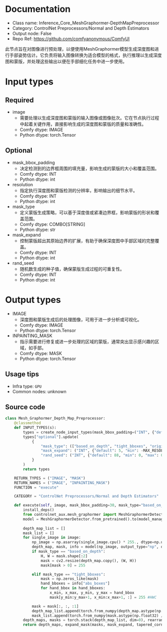 
# Documentation
- Class name: Inference_Core_MeshGraphormer-DepthMapPreprocessor
- Category: ControlNet Preprocessors/Normal and Depth Estimators
- Output node: False
- Repo Ref: https://github.com/comfyanonymous/ComfyUI

此节点旨在对图像进行预处理，以便使用MeshGraphormer模型生成深度图和进行手部姿势估计。它负责将输入图像转换为适合模型的格式，执行推理以生成深度图和蒙版，并处理这些输出以便在手部细化任务中进一步使用。

# Input types
## Required
- image
    - 需要处理以生成深度图和蒙版的输入图像或图像批次。它在节点执行过程中起着关键作用，直接影响生成的深度图和蒙版的质量和准确性。
    - Comfy dtype: IMAGE
    - Python dtype: torch.Tensor

## Optional
- mask_bbox_padding
    - 决定检测到的边界框周围的填充量，影响生成的蒙版的大小和覆盖范围。
    - Comfy dtype: INT
    - Python dtype: int
- resolution
    - 指定执行深度图和蒙版检测的分辨率，影响输出的细节水平。
    - Comfy dtype: INT
    - Python dtype: int
- mask_type
    - 定义蒙版生成策略，可以基于深度值或紧凑边界框，影响蒙版的形状和覆盖范围。
    - Comfy dtype: COMBO[STRING]
    - Python dtype: str
- mask_expand
    - 控制蒙版超出其原始边界的扩展，有助于确保深度图中手部区域的完整覆盖。
    - Comfy dtype: INT
    - Python dtype: int
- rand_seed
    - 随机数生成的种子值，确保蒙版生成过程的可重复性。
    - Comfy dtype: INT
    - Python dtype: int

# Output types
- IMAGE
    - 深度图和蒙版生成后的处理图像，可用于进一步分析或可视化。
    - Comfy dtype: IMAGE
    - Python dtype: torch.Tensor
- INPAINTING_MASK
    - 指示需要进行修复或进一步处理的区域的蒙版，通常突出显示感兴趣的区域，如手部。
    - Comfy dtype: MASK
    - Python dtype: torch.Tensor


## Usage tips
- Infra type: `GPU`
- Common nodes: unknown


## Source code
```python
class Mesh_Graphormer_Depth_Map_Preprocessor:
    @classmethod
    def INPUT_TYPES(s):
        types = create_node_input_types(mask_bbox_padding=("INT", {"default": 30, "min": 0, "max": 100}))
        types["optional"].update(
            {
                "mask_type": (["based_on_depth", "tight_bboxes", "original"], {"default": "based_on_depth"}),
                "mask_expand": ("INT", {"default": 5, "min": -MAX_RESOLUTION, "max": MAX_RESOLUTION, "step": 1}),
                "rand_seed": ("INT", {"default": 88, "min": 0, "max": 0xffffffffffffffff})
            }
        )
        return types

    RETURN_TYPES = ("IMAGE", "MASK")
    RETURN_NAMES = ("IMAGE", "INPAINTING_MASK")
    FUNCTION = "execute"

    CATEGORY = "ControlNet Preprocessors/Normal and Depth Estimators"

    def execute(self, image, mask_bbox_padding=30, mask_type="based_on_depth", mask_expand=5, resolution=512, rand_seed=88, **kwargs):
        install_deps()
        from controlnet_aux.mesh_graphormer import MeshGraphormerDetector
        model = MeshGraphormerDetector.from_pretrained().to(model_management.get_torch_device())
        
        depth_map_list = []
        mask_list = []
        for single_image in image:
            np_image = np.asarray(single_image.cpu() * 255., dtype=np.uint8)
            depth_map, mask, info = model(np_image, output_type="np", detect_resolution=resolution, mask_bbox_padding=mask_bbox_padding, seed=rand_seed)
            if mask_type == "based_on_depth":
                H, W = mask.shape[:2]
                mask = cv2.resize(depth_map.copy(), (W, H))
                mask[mask > 0] = 255

            elif mask_type == "tight_bboxes":
                mask = np.zeros_like(mask)
                hand_bboxes = info["abs_boxes"]
                for hand_bbox in hand_bboxes: 
                    x_min, x_max, y_min, y_max = hand_bbox
                    mask[y_min:y_max+1, x_min:x_max+1, :] = 255 #HWC

            mask = mask[:, :, :1]
            depth_map_list.append(torch.from_numpy(depth_map.astype(np.float32) / 255.0))
            mask_list.append(torch.from_numpy(mask.astype(np.float32) / 255.0))
        depth_maps, masks = torch.stack(depth_map_list, dim=0), rearrange(torch.stack(mask_list, dim=0), "n h w 1 -> n 1 h w")
        return depth_maps, expand_mask(masks, mask_expand, tapered_corners=True)

```
